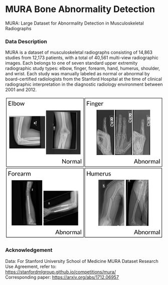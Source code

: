 # MURA Bone Abnormality Detection
MURA: Large Dataset for Abnormality Detection in Musculoskeletal Radiographs


### Data Description
MURA is a dataset of musculoskeletal radiographs consisting of 14,863 studies from 12,173 patients, with a total of 40,561 multi-view radiographic images. Each belongs to one of seven standard upper extremity radiographic study types: elbow, finger, forearm, hand, humerus, shoulder, and wrist. Each study was manually labeled as normal or abnormal by board-certified radiologists from the Stanford Hospital at the time of clinical radiographic interpretation in the diagnostic radiology environment between 2001 and 2012.


![Error!](https://github.com/ushashwat/MURA-Bone-Abnormality-Detection/blob/master/bone_images.png)


### Acknowledgement
Data: For Stanford University School of Medicine MURA Dataset Research Use Agreement, refer to: https://stanfordmlgroup.github.io/competitions/mura/ <br/>
Corresponding paper: https://arxiv.org/abs/1712.06957
